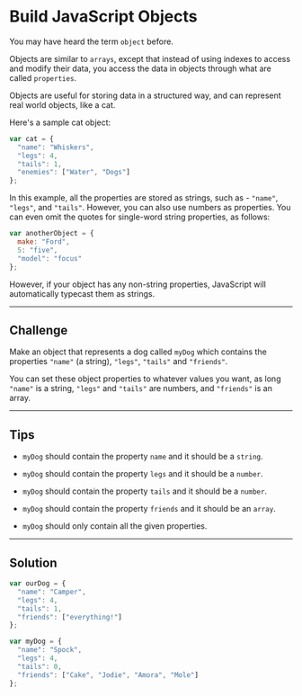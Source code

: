 # Build JavaScript Objects

You may have heard the term `object` before.

Objects are similar to `arrays`, except that instead of using indexes to access and modify their data, you access the data in objects through what are called `properties`.

Objects are useful for storing data in a structured way, and can represent real world objects, like a cat.

Here's a sample cat object:

```js
var cat = {
  "name": "Whiskers",
  "legs": 4,
  "tails": 1,
  "enemies": ["Water", "Dogs"]
};
```

In this example, all the properties are stored as strings, such as - `"name"`, `"legs"`, and `"tails"`. However, you can also use numbers as properties. You can even omit the quotes for single-word string properties, as follows:

```js
var anotherObject = {
  make: "Ford",
  5: "five",
  "model": "focus"
};
```

However, if your object has any non-string properties, JavaScript will automatically typecast them as strings.

---

## Challenge

Make an object that represents a dog called `myDog` which contains the properties `"name"` (a string), `"legs"`, `"tails"` and `"friends"`.

You can set these object properties to whatever values you want, as long `"name"` is a string, `"legs"` and `"tails"` are numbers, and `"friends"` is an array.

---

## Tips

- `myDog` should contain the property `name` and it should be a `string`.

- `myDog` should contain the property `legs` and it should be a `number`.

- `myDog` should contain the property `tails` and it should be a `number`.

- `myDog` should contain the property `friends` and it should be an `array`.

- `myDog` should only contain all the given properties.

---

## Solution

```js
var ourDog = {
  "name": "Camper",
  "legs": 4,
  "tails": 1,
  "friends": ["everything!"]
};

var myDog = {
  "name": "Spock",
  "legs": 4,
  "tails": 0,
  "friends": ["Cake", "Jodie", "Amora", "Mole"]
};
```